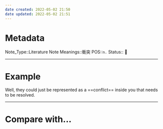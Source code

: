 ```yaml
---
date created: 2022-05-02 21:50
date updated: 2022-05-02 21:51
---
```


# Metadata

Note_Type::Literature Note
Meanings::衝突
POS::`n.`
Status:: 👶

---

# Example

Well, they could just be represented as a ==conflict== inside you that needs to be resolved.

---

# Compare with...

